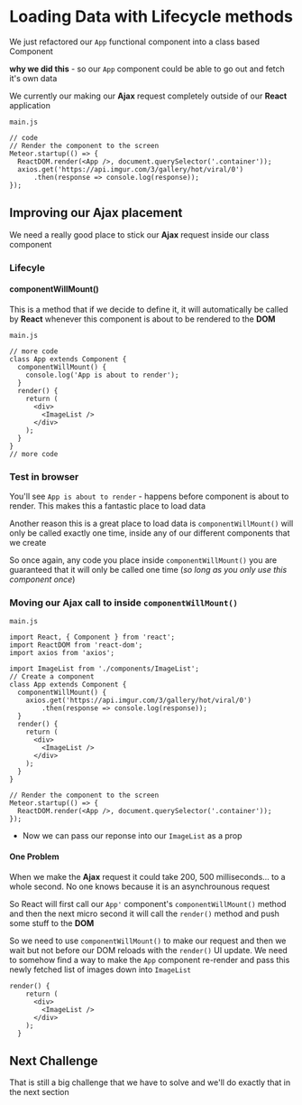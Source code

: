 # Loading Data with Lifecycle methods
We just refactored our `App` functional component into a class based Component

**why we did this** - so our `App` component could be able to go out and fetch it's own data

We currently our making our **Ajax** request completely outside of our **React** application

`main.js`

```
// code
// Render the component to the screen
Meteor.startup(() => {
  ReactDOM.render(<App />, document.querySelector('.container'));
  axios.get('https://api.imgur.com/3/gallery/hot/viral/0')
      .then(response => console.log(response));
});
```

## Improving our Ajax placement
We need a really good place to stick our **Ajax** request inside our class component

### Lifecyle
#### componentWillMount()
This is a method that if we decide to define it, it will automatically be called by **React** whenever this component is about to be rendered to the **DOM**

`main.js`

```
// more code
class App extends Component {
  componentWillMount() {
    console.log('App is about to render');
  }
  render() {
    return (
      <div>
        <ImageList />
      </div>
    );
  }
}
// more code
```

### Test in browser
You'll see `App is about to render` - happens before component is about to render. This makes this a fantastic place to load data

Another reason this is a great place to load data is `componentWillMount()` will only be called exactly one time, inside any of our different components that we create

So once again, any code you place inside `componentWillMount()` you are guaranteed that it will only be called one time (_so long as you only use this component once_)

### Moving our Ajax call to inside `componentWillMount()`

`main.js`

```
import React, { Component } from 'react';
import ReactDOM from 'react-dom';
import axios from 'axios';

import ImageList from './components/ImageList';
// Create a component
class App extends Component {
  componentWillMount() {
    axios.get('https://api.imgur.com/3/gallery/hot/viral/0')
        .then(response => console.log(response));
  }
  render() {
    return (
      <div>
        <ImageList />
      </div>
    );
  }
}

// Render the component to the screen
Meteor.startup(() => {
  ReactDOM.render(<App />, document.querySelector('.container'));
});
```

* Now we can pass our reponse into our `ImageList` as a prop

#### One Problem
When we make the **Ajax** request it could take 200, 500 milliseconds... to a whole second. No one knows because it is an asynchrounous request

So React will first call our `App'` component's `componentWillMount()` method and then the next micro second it will call the `render()` method and push some stuff to the **DOM**

So we need to use `componentWillMount()` to make our request and then we wait but not before our DOM reloads with the `render()` UI update. We need to somehow find a way to make the `App` component re-render and pass this newly fetched list of images down into `ImageList`

```
render() {
    return (
      <div>
        <ImageList />
      </div>
    );
  }
```

## Next Challenge
That is still a big challenge that we have to solve and we'll do exactly that in the next section


